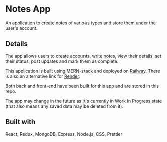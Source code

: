 # Notes App

An application to create notes of various types and store them under the user's account.

## Details

The app allows users to create accounts, write notes, view their details, set their status, post updates and mark them as complete.

This application is built using MERN-stack and deployed on [Railway](https://notes-app-production-3eb2.up.railway.app/). There is also an alternative link for [Render](https://notes-app-mbwb.onrender.com/).

Both back and front-end have been built for this app and are stored in this repo.

The app may change in the future as it's currently in Work In Progress state (that also means any saved data may be deleted from it).

## Built with

React, Redux, MongoDB, Express, Node.js, CSS, Prettier
